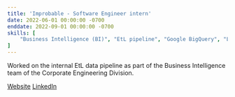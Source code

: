 ```yaml
---
title: 'Improbable - Software Engineer intern'
date: 2022-06-01 00:00:00 -0700
enddate: 2022-09-01 00:00:00 -0700
skills: [
    "Business Intelligence (BI)", "EtL pipeline", "Google BigQuery", "Looker", "Python"
]
---
```


<!-- ![](https://media.licdn.com/dms/image/C4D0BAQHzW7Dq4iINAA/company-logo_200_200/0/1623145680837?e=1701907200&v=beta&t=t4I-OgAZlkL19e3TYR70aKQJ0Fl-B0fIl_YXk6xWwS4) -->

Worked on the internal EtL data pipeline as part of the Business Intelligence team of the Corporate Engineering Division.

[Website](https://www.improbable.io/)
[LinkedIn](https://www.linkedin.com/company/improbable/)